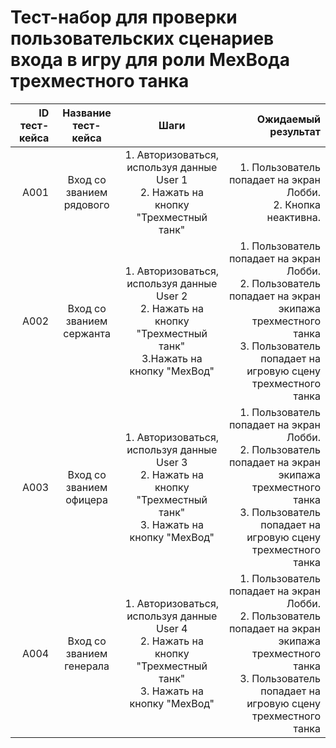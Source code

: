 # **Тест-набор для проверки пользовательских сценариев входа в игру для роли МехВода трехместного танка**

| ID тест-кейса |   Название тест-кейса    |                                                         Шаги                                                          |                                                                                                                                                        Ожидаемый результат |
| ------------: | :----------------------: | :-------------------------------------------------------------------------------------------------------------------: | -------------------------------------------------------------------------------------------------------------------------------------------------------------------------: |
|          A001 | Вход со званием рядового |                 1. Авторизоваться, используя данные User 1<br>2. Нажать на кнопку "Трехместный танк"                  |                                                                                                          1. Пользователь попадает на экран Лобби.<br> 2. Кнопка неактивна. |
|          A002 | Вход со званием сержанта | 1. Авторизоваться, используя данные User 2<br>2. Нажать на кнопку "Трехместный танк" <br>3.Нажать на кнопку "МехВод"  | 1. Пользователь попадает на экран Лобби.<br> 2. Пользователь попадает на экран экипажа трехместного танка <br>3. Пользователь попадает на игровую сцену трехместного танка |
|          A003 | Вход со званием офицера  | 1. Авторизоваться, используя данные User 3<br>2. Нажать на кнопку "Трехместный танк" <br>3. Нажать на кнопку "МехВод" | 1. Пользователь попадает на экран Лобби.<br> 2. Пользователь попадает на экран экипажа трехместного танка <br>3. Пользователь попадает на игровую сцену трехместного танка |
|          A004 | Вход со званием генерала | 1. Авторизоваться, используя данные User 4<br>2. Нажать на кнопку "Трехместный танк" <br>3. Нажать на кнопку "МехВод" | 1. Пользователь попадает на экран Лобби.<br> 2. Пользователь попадает на экран экипажа трехместного танка <br>3. Пользователь попадает на игровую сцену трехместного танка |
